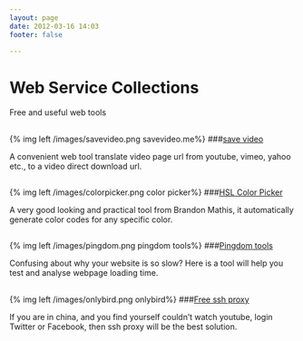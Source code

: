 ```yaml
---
layout: page
date: 2012-03-16 14:03
footer: false

---
```


# Web Service Collections


Free and useful web tools 
## 

{% img left /images/savevideo.png savevideo.me%}
###[save video](http://savevideo.me)

A convenient web tool translate video page url from youtube, vimeo, yahoo etc., to a video direct download url.


## 

{% img left /images/colorpicker.png color picker%}
###[HSL Color Picker](http://hslpicker.com)

A very good looking and practical tool from Brandon Mathis, it automatically generate color codes for any specific color.


## 

{% img left /images/pingdom.png pingdom tools%}
###[Pingdom tools](http://tools.pingdom.com)

Confusing about why your website is so slow? Here is a tool will help you test and analyse webpage loading time.


## 

{% img left /images/onlybird.png onlybird%}
###[Free ssh proxy](http://blog.onlybird.com/)

If you are in china, and you find yourself couldn’t watch youtube, login Twitter or Facebook, then ssh proxy will be the best solution.
                       

